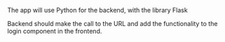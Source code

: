 The app will use Python for the backend, with the library Flask

Backend should make the call to the URL and add the functionality to the login component in the frontend.